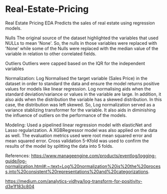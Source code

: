 # Real-Estate-Pricing
Real Estate Pricing EDA
Predicts the sales of real estate using regression models.

Nulls
The original source of the dataset highlighted the variables that used NULLs to mean 'None'.
So, the nulls in those variables were replaced with 'None' while some of the Nulls were replaced with the median value of the variable in relation to other correlated fields.

Outliers
Outliers were capped based on the IQR for the independent variables

Normalization:
Log Normalised the target variable (Sales Price) in the dataset in order to standard the data and ensure the model returns positive values for models like linear regression. Log normalising aids when the standard deviation/variance or values in the variable are large. In addition, it also aids when the distribution the variable has a skewed distribution. In this case, the distribution was left skewed. So, Log normalization served as a variance stablizing transformer for the variable. It also aids in diminishing the influence of outliers on the performance of the models. 

Modeling:
Used a pipelined linear regression model with elasticNet and Lasso regularization. A XGBRegressor model was also applied on the data as well. The evaluation metrics used were root mean squared error and mean squared error. Cross validation 5-Kfold was used to confirm the results of the model by splitting the data into 5 folds.

References: 
https://www.manageengine.com/products/eventlog/logging-guide/log-normalization.html#:~:text=Log%20normalization%20is%20the%20process,into%20consistent%20representations%20and%20categorizations.

https://medium.com/analytics-vidhya/log-transform-for-positivity-d3e1f183c804
